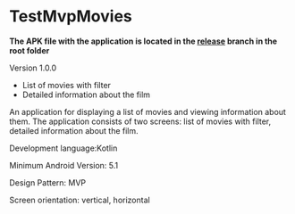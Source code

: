 # TestMvpMovies
**The APK file with the application is located in the [release](https://github.com/dmitriy-kip/TestMvpMovies/tree/release_1.0.0) branch in the root folder**

Version 1.0.0
* List of movies with filter
* Detailed information about the film


An application for displaying a list of movies and viewing information about them.
The application consists of two screens:
list of movies with filter,
detailed information about the film.

Development language:Kotlin

Minimum Android Version: 5.1

Design Pattern: MVP

Screen orientation: vertical, horizontal
